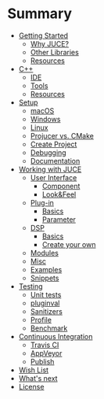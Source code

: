 # Summary

- [Getting Started](chapters/getting_started.md)
  - [Why JUCE?](chapters/getting_started/why_juce.md)
  - [Other Libraries](chapters/getting_started/other_libraries.md)
  - [Resources](chapters/getting_started/resources.md)
- [C++](chapters/cpp.md)
  - [IDE](chapters/cpp/ide.md)
  - [Tools](chapters/cpp/tools.md)
  - [Resources](chapters/cpp/resources.md)
- [Setup](chapters/setup.md)
  - [macOS](chapters/setup/macos.md)
  - [Windows](chapters/setup/windows.md)
  - [Linux](chapters/setup/linux.md)
  - [Projucer vs. CMake](chapters/setup/projucer_vs_cmake.md)
  - [Create Project](chapters/setup/create_project.md)
  - [Debugging](chapters/setup/debugging.md)
  - [Documentation](chapters/setup/documentation.md)
- [Working with JUCE]()
  - [User Interface]()
    - [Component](chapters/working_with_juce/user_interface/component.md)
    - [Look&Feel](chapters/working_with_juce/user_interface/look_and_feel.md)
  - [Plug-in]()
    - [Basics](chapters/working_with_juce/plugin/basics.md)
    - [Parameter](chapters/working_with_juce/plugin/parameter.md)
  - [DSP]()
    - [Basics](chapters/working_with_juce/dsp/basics.md)
    - [Create your own](chapters/working_with_juce/dsp/create_your_own.md)
  - [Modules](chapters/working_with_juce/juce_modules.md)
  - [Misc](chapters/working_with_juce/misc.md)
  - [Examples](chapters/working_with_juce/example_projects.md)
  - [Snippets](chapters/working_with_juce/code_snippets.md)
- [Testing](chapters/testing.md)
  - [Unit tests](chapters/testing/unit_test.md)
  - [pluginval](chapters/testing/pluginval.md)
  - [Sanitizers](chapters/testing/sanitizers.md)
  - [Profile](chapters/testing/profile.md)
  - [Benchmark](chapters/testing/benchmark.md)
- [Continuous Integration](chapters/ci.md)
  - [Travis CI](chapters/ci/travis.md)
  - [AppVeyor](chapters/ci/appveyor.md)
  - [Publish](chapters/ci/publish.md)
- [Wish List](chapters/wish_list.md)
- [What's next](chapters/whats_next.md)
- [License](chapters/license.md)
